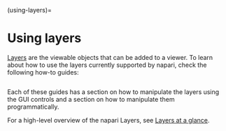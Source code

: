 (using-layers)=
# Using layers

[Layers](napari.layers) are the viewable objects that can be added to a viewer.
To learn about how to use the layers currently supported by napari, check the
following how-to guides:

```{tableofcontents}
```

Each of these guides has a section on how to manipulate the layers using the GUI
controls and a section on how to manipulate them programmatically.

For a high-level overview of the napari Layers, see
[Layers at a glance](../../guides/layers).